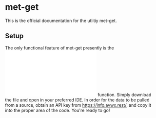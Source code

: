 # met-get
This is the official documentation for the utlitiy met-get.

## Setup
The only functional feature of met-get presently is the ![fetch](/metget/fetch.py) function. Simply download the file and open in your preferred IDE.
In order for the data to be pulled from a source, obtain an API key from https://info.avwx.rest/, and copy it into the proper area of the code. You're ready to go!
